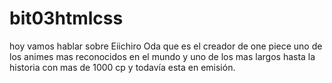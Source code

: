 # bit03htmlcss
hoy vamos hablar sobre Eiichiro Oda que es el creador de one piece uno de los animes mas reconocidos en el mundo y uno de los mas largos hasta la historia con mas de 1000 cp y todavía esta en emisión.
